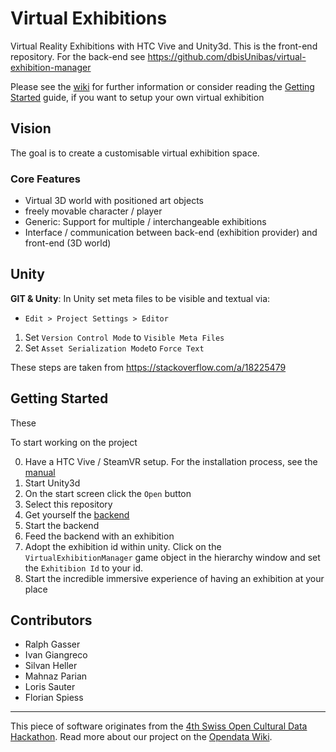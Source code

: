 # Virtual Exhibitions

Virtual Reality Exhibitions with HTC Vive and Unity3d.
This is the front-end repository. For the back-end see https://github.com/dbisUnibas/virtual-exhibition-manager

Please see the [wiki](https://github.com/dbisUnibas/virtual-exhibition-presenter/wiki) for further information or consider reading the [Getting Started](https://github.com/VIRTUE-DBIS/virtual-exhibition-presenter/wiki/Setup-Guide) guide, if you want to setup your own virtual exhibition

## Vision

The goal is to create a customisable
virtual exhibition space.

### Core Features

 * Virtual 3D world with positioned art objects
 * freely movable character / player
 * Generic: Support for multiple / interchangeable exhibitions
 * Interface / communication between back-end (exhibition provider) and front-end (3D world)

## Unity

**GIT & Unity**:
In Unity set meta files to be visible and textual via:

 * `Edit > Project Settings > Editor`
 1. Set `Version Control Mode` to `Visible Meta Files`
 2. Set `Asset Serialization Mode`to `Force Text`
 
These steps are taken from https://stackoverflow.com/a/18225479

 
## Getting Started

These

To start working on the project

 0. Have a HTC Vive / SteamVR setup. For the installation process, see the [manual](https://support.steampowered.com/steamvr/HTC_Vive/)
 1. Start Unity3d
 2. On the start screen click the `Open` button
 3. Select this repository
 4. Get yourself the [backend](https://github.com/dbisUnibas/virtual-exhibition-manager)
 5. Start the backend
 6. Feed the backend with an exhibition
 7. Adopt the exhibition id within unity. Click on the `VirtualExhibitionManager` game object in the hierarchy window and set the `Exhitibion Id` to your id.
 8. Start the incredible immersive experience of having an exhibition at your place
 
## Contributors

 * Ralph Gasser
 * Ivan Giangreco
 * Silvan Heller
 * Mahnaz Parian
 * Loris Sauter
 * Florian Spiess

---

This piece of software originates from the [4th Swiss Open Cultural Data Hackathon](http://make.opendata.ch/wiki/event:2018-10). Read more about our project on the [Opendata Wiki](http://make.opendata.ch/wiki/project:virtual_3d_exhibition).
